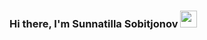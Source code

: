 ### Hi there, I'm Sunnatilla Sobitjonov  <img src="https://media.giphy.com/media/hvRJCLFzcasrR4ia7z/giphy.gif" width="27px">
